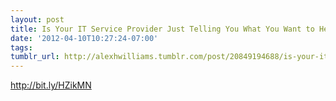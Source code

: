 ```yaml
---
layout: post
title: Is Your IT Service Provider Just Telling You What You Want to Hear?
date: '2012-04-10T10:27:24-07:00'
tags: 
tumblr_url: http://alexhwilliams.tumblr.com/post/20849194688/is-your-it-service-provider-just-telling-you-what-you
---
```

<p><a href="http://bit.ly/HZikMN">http://bit.ly/HZikMN</a></p>
